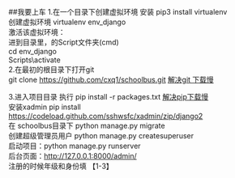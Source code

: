 ##我要上车
1.在一个目录下创建虚拟环境 安装 pip3 install virtualenv  
 创建虚拟环境 virtualenv  env_django  
 激活该虚拟环境：  
    进到目录里，的Script文件夹(cmd)  
    cd env_django  
    Scripts\activate  
2.在最初的根目录下打开git  
git clone https://github.com/cxq1/schoolbus.git  [解决git 下载慢](https://blog.csdn.net/weixin_45122120/article/details/91872691)  

3.进入项目目录 执行 pip install -r packages.txt [解决pip下载慢](https://blog.csdn.net/qq_16481211/article/details/81081996)  
安装xadmin pip install https://codeload.github.com/sshwsfc/xadmin/zip/django2  
在 schoolbus目录下 python manage.py migrate  
创建超级管理员用户 python manage.py createsuperuser  
启动项目：python manage.py runserver  
后台页面：http://127.0.0.1:8000/admin/  
注册的时候年级和身份填 【1-3】  